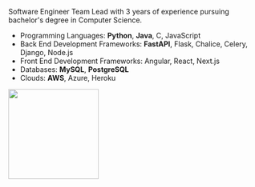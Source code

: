 Software Engineer Team Lead with 3 years of experience pursuing bachelor's degree in Computer Science. 

 - Programming Languages: **Python**, **Java**, C, JavaScript
 - Back End Development Frameworks: **FastAPI**, Flask, Chalice, Celery, Django, Node.js
 - Front End Development Frameworks: Angular, React, Next.js
 - Databases: **MySQL**, **PostgreSQL**
 - Clouds: **AWS**, Azure, Heroku

<img height="180em" align="left" src="https://github-readme-stats.vercel.app/api/top-langs/?username=willJOIN&exclude_repo=KNN-Image-Classification&show_icons=true&theme=github_dark&hide_border=true&layout=compact&langs_count=8"/>   
